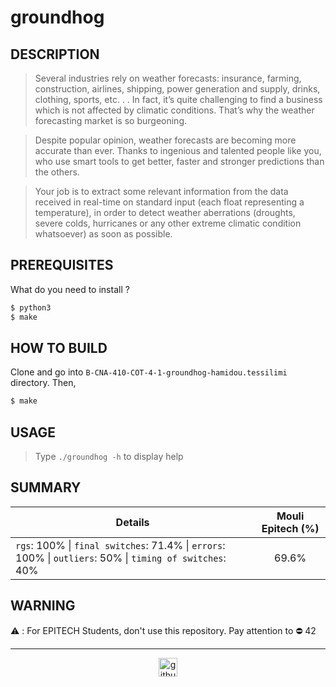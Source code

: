 # groundhog

## DESCRIPTION

> Several industries rely on weather forecasts: insurance, farming, construction, airlines, shipping, power generation and supply, drinks, clothing, sports, etc. . . In fact, it’s quite challenging to find a business which is not affected by climatic conditions. That’s why the weather forecasting market is so burgeoning.

> Despite popular opinion, weather forecasts are becoming more accurate than ever. Thanks to ingenious and talented people like you, who use smart tools to get better, faster and stronger predictions than the others.

> Your job is to extract some relevant information from the data received in real-time on standard input (each float representing a temperature), in order to detect weather aberrations (droughts, severe colds, hurricanes or any other extreme climatic condition whatsoever) as soon as possible.

## PREREQUISITES
What do you need to install ?
```bash
$ python3
$ make
```

## HOW TO BUILD
Clone and go into `B-CNA-410-COT-4-1-groundhog-hamidou.tessilimi` directory.
Then,
```bash
$ make
```

## USAGE

> Type `./groundhog -h` to display help

## SUMMARY

| Details      | Mouli Epitech (%) |
| ------------- |:-------------:|
| `rgs`: 100% \| `final switches`: 71.4% \| `errors`: 100% \| `outliers`: 50% \| `timing of switches`: 40% | 69.6% |

## WARNING

:warning: : For EPITECH Students, don't use this repository. Pay attention to :no_entry: 42

---

<div align="center">

<a href="https://github.com/blacky-yg" target="_blank"><img src="https://cdn.jsdelivr.net/npm/simple-icons@3.0.1/icons/github.svg" alt="github.com" width="30"></a>

</div>